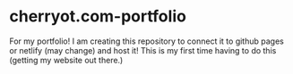 # cherryot.com-portfolio
For my portfolio!
I am creating this repository to connect it to github pages or netlify (may change) and host it!
This is my first time having to do this (getting my website out there.)
